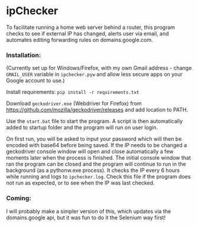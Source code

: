 # ipChecker
To facilitate running a home web server behind a router, this program checks to see if external IP has changed, alerts user via email, and automates editing forwarding rules on domains.google.com.

### Installation:
(Currently set up for Windows/Firefox, with my own Gmail address - change `GMAIL_USER` variable in `ipchecker.pyw` and allow less secure apps on your Google account to use.)

Install requirements:
`pip install -r requirements.txt`

Download `geckodriver.exe` (Webdriver for Firefox) from https://github.com/mozilla/geckodriver/releases and add location to PATH.

Use the `start.bat` file to start the program. A script is then automatically added to startup folder and the program will run on user login.

On first run, you will be asked to input your password which will then be encoded with base64 before being saved. If the IP needs to be changed a geckodriver console window will open and close automatically a few moments later when the process is finished. The initial console window that ran the program can be closed and the program will continue to run in the background (as a pythonw.exe process). It checks the IP every 6 hours while running and logs to `ipchecker.log`. Check this file if the program does not run as expected, or to see when the IP was last checked.

### Coming:
I will probably make a simpler version of this, which updates via the domains.google api, but it was fun to do it the Selenium way first!
